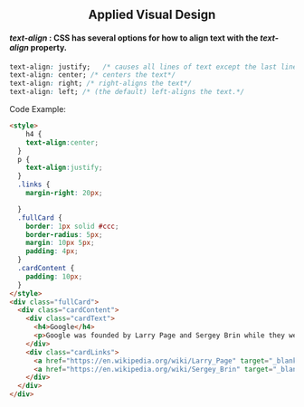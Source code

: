 ## <center>Applied Visual Design</center> ##

#### ***text-align*** : CSS has several options for how to align text with the ***text-align*** property.

```css
text-align: justify;   /* causes all lines of text except the last line to meet the left and right edges of the line box. */
text-align: center; /* centers the text*/
text-align: right; /* right-aligns the text*/
text-align: left; /* (the default) left-aligns the text.*/
```

Code Example:
```html
<style>
    h4 {
    text-align:center;
  }
  p {
    text-align:justify;
  }
  .links {
    margin-right: 20px;

  }
  .fullCard {
    border: 1px solid #ccc;
    border-radius: 5px;
    margin: 10px 5px;
    padding: 4px;
  }
  .cardContent {
    padding: 10px;
  }
</style>
<div class="fullCard">
  <div class="cardContent">
    <div class="cardText">
      <h4>Google</h4>
      <p>Google was founded by Larry Page and Sergey Brin while they were Ph.D. students at Stanford University.</p>
    </div>
    <div class="cardLinks">
      <a href="https://en.wikipedia.org/wiki/Larry_Page" target="_blank" class="links">Larry Page</a>
      <a href="https://en.wikipedia.org/wiki/Sergey_Brin" target="_blank" class="links">Sergey Brin</a>
    </div>
  </div>
</div>
```